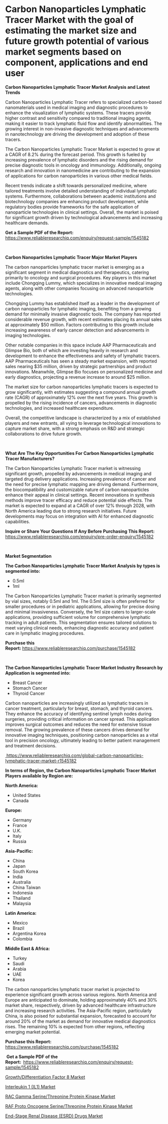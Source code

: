 <p><h1>Carbon Nanoparticles Lymphatic Tracer Market with the goal of estimating the market size and future growth potential of various market segments based on component, applications and end user</h1></p><p><strong>Carbon Nanoparticles Lymphatic Tracer Market Analysis and Latest Trends</strong></p>
<p><p>Carbon Nanoparticles Lymphatic Tracer refers to specialized carbon-based nanomaterials used in medical imaging and diagnostic procedures to enhance the visualization of lymphatic systems. These tracers provide higher contrast and sensitivity compared to traditional imaging agents, making it easier to track lymphatic fluid flow and identify abnormalities. The growing interest in non-invasive diagnostic techniques and advancements in nanotechnology are driving the development and adoption of these tracers.</p><p>The Carbon Nanoparticles Lymphatic Tracer Market is expected to grow at a CAGR of 8.2% during the forecast period. This growth is fueled by increasing prevalence of lymphatic disorders and the rising demand for precise diagnostic tools in oncology and immunology. Additionally, ongoing research and innovation in nanomedicine are contributing to the expansion of applications for carbon nanoparticles in various other medical fields.</p><p>Recent trends indicate a shift towards personalized medicine, where tailored treatments involve detailed understanding of individual lymphatic systems. Furthermore, collaborations between academic institutions and biotechnology companies are enhancing product development, while regulatory bodies provide frameworks for the safe application of nanoparticle technologies in clinical settings. Overall, the market is poised for significant growth driven by technological advancements and increasing healthcare demands.</p></p>
<p><strong>Get a Sample PDF of the Report:&nbsp;</strong> <a href="https://www.reliableresearchiq.com/enquiry/request-sample/1545182?utm_campaign=99&utm_medium=2&utm_source=Github&utm_content=ia&utm_term=09032025&utm_id=carbon-nanoparticles-lymphatic-tracer">https://www.reliableresearchiq.com/enquiry/request-sample/1545182</a></p>
<p>&nbsp;</p>
<p><strong>Carbon Nanoparticles Lymphatic Tracer Major Market Players</strong></p>
<p><p>The carbon nanoparticles lymphatic tracer market is emerging as a significant segment in medical diagnostics and therapeutics, catering primarily to oncology and surgical procedures. Key players in this market include Chongqing Lummy, which specializes in innovative medical imaging agents, along with other companies focusing on advanced nanoparticle technologies.</p><p>Chongqing Lummy has established itself as a leader in the development of carbon nanoparticles for lymphatic imaging, benefiting from a growing demand for minimally invasive diagnostic tools. The company has reported considerable revenue growth, with recent estimates placing its annual sales at approximately $50 million. Factors contributing to this growth include increasing awareness of early cancer detection and advancements in imaging technologies.</p><p>Other notable companies in this space include AAP Pharmaceuticals and Glimpse Bio, both of which are investing heavily in research and development to enhance the effectiveness and safety of lymphatic tracers. AAP Pharmaceuticals has seen a steady market expansion, with reported sales nearing $35 million, driven by strategic partnerships and product innovations. Meanwhile, Glimpse Bio focuses on personalized medicine and early diagnostics, projecting a revenue increase to around $25 million.</p><p>The market size for carbon nanoparticles lymphatic tracers is expected to grow significantly, with estimates suggesting a compound annual growth rate (CAGR) of approximately 12% over the next five years. This growth is propelled by the rising incidence of cancers, advancements in diagnostic technologies, and increased healthcare expenditure.</p><p>Overall, the competitive landscape is characterized by a mix of established players and new entrants, all vying to leverage technological innovations to capture market share, with a strong emphasis on R&D and strategic collaborations to drive future growth.</p></p>
<p>&nbsp;</p>
<p><strong>What Are The Key Opportunities For Carbon Nanoparticles Lymphatic Tracer Manufacturers?</strong></p>
<p><p>The Carbon Nanoparticles Lymphatic Tracer market is witnessing significant growth, propelled by advancements in medical imaging and targeted drug delivery applications. Increasing prevalence of cancer and the need for precise lymphatic mapping are driving demand. Furthermore, the biocompatibility and customizable nature of carbon nanoparticles enhance their appeal in clinical settings. Recent innovations in synthesis methods improve tracer efficacy and reduce potential side effects. The market is expected to expand at a CAGR of over 12% through 2028, with North America leading due to strong research initiatives. Future developments may focus on integration with AI for enhanced diagnostic capabilities.</p></p>
<p><strong>Inquire or Share Your Questions If Any Before Purchasing This Report:</strong> <a href="https://www.reliableresearchiq.com/enquiry/pre-order-enquiry/1545182?utm_campaign=99&utm_medium=2&utm_source=Github&utm_content=ia&utm_term=09032025&utm_id=carbon-nanoparticles-lymphatic-tracer">https://www.reliableresearchiq.com/enquiry/pre-order-enquiry/1545182</a></p>
<p>&nbsp;</p>
<p><strong>Market Segmentation</strong></p>
<p><strong>The Carbon Nanoparticles Lymphatic Tracer Market Analysis by types is segmented into:</strong></p>
<p><ul><li>0.5ml</li><li>1ml</li></ul></p>
<p><p>The Carbon Nanoparticles Lymphatic Tracer market is primarily segmented by vial sizes, notably 0.5ml and 1ml. The 0.5ml size is often preferred for smaller procedures or in pediatric applications, allowing for precise dosing and minimal invasiveness. Conversely, the 1ml size caters to larger-scale applications, providing sufficient volume for comprehensive lymphatic tracking in adult patients. This segmentation ensures tailored solutions to meet varying clinical needs, enhancing diagnostic accuracy and patient care in lymphatic imaging procedures.</p></p>
<p><strong>Purchase this Report:&nbsp;</strong><a href="https://www.reliableresearchiq.com/purchase/1545182?utm_campaign=99&utm_medium=2&utm_source=Github&utm_content=ia&utm_term=09032025&utm_id=carbon-nanoparticles-lymphatic-tracer">https://www.reliableresearchiq.com/purchase/1545182</a></p>
<p>&nbsp;</p>
<p><strong>The Carbon Nanoparticles Lymphatic Tracer Market Industry Research by Application is segmented into:</strong></p>
<p><ul><li>Breast Cancer</li><li>Stomach Cancer</li><li>Thyroid Cancer</li></ul></p>
<p><p>Carbon nanoparticles are increasingly utilized as lymphatic tracers in cancer treatment, particularly for breast, stomach, and thyroid cancers. They enhance the accuracy of identifying sentinel lymph nodes during surgeries, providing critical information on cancer spread. This application improves surgical outcomes and reduces the need for extensive tissue removal. The growing prevalence of these cancers drives demand for innovative imaging techniques, positioning carbon nanoparticles as a vital tool in precision oncology, ultimately leading to better patient management and treatment decisions.</p></p>
<p><a href="https://www.reliableresearchiq.com/global-carbon-nanoparticles-lymphatic-tracer-market-r1545182?utm_campaign=99&utm_medium=2&utm_source=Github&utm_content=ia&utm_term=09032025&utm_id=carbon-nanoparticles-lymphatic-tracer">&nbsp;https://www.reliableresearchiq.com/global-carbon-nanoparticles-lymphatic-tracer-market-r1545182</a></p>
<p><strong>In terms of Region, the Carbon Nanoparticles Lymphatic Tracer Market Players available by Region are:</strong></p>
<p>
    <p> <strong> North America: </strong>
        <ul>
            <li>United States</li>
            <li>Canada</li>
        </ul>
        </p> 
    <p> <strong> Europe: </strong>
        <ul>
            <li>Germany</li>
            <li>France</li>
            <li>U.K.</li>
            <li>Italy</li>
            <li>Russia</li>
        </ul>
        </p> 
    <p> <strong> Asia-Pacific: </strong>
        <ul>
            <li>China</li>
            <li>Japan</li>
            <li>South Korea</li>
            <li>India</li>
            <li>Australia</li>
            <li>China Taiwan</li>
            <li>Indonesia</li>
            <li>Thailand</li>
            <li>Malaysia</li>
        </ul>
        </p> 
    <p> <strong> Latin America: </strong>
        <ul>
            <li>Mexico</li>
            <li>Brazil</li>
            <li>Argentina Korea</li>
            <li>Colombia</li>
        </ul>
        </p> 
    <p> <strong> Middle East & Africa: </strong>
        <ul>
            <li>Turkey</li>
            <li>Saudi</li>
            <li>Arabia</li>
            <li>UAE</li>
            <li>Korea</li>
        </ul>
    </p>
    </p>
<p><p>The carbon nanoparticles lymphatic tracer market is projected to experience significant growth across various regions. North America and Europe are anticipated to dominate, holding approximately 40% and 30% market share, respectively, driven by advanced healthcare infrastructure and increasing research activities. The Asia-Pacific region, particularly China, is also poised for substantial expansion, forecasted to account for around 20% of the market as demand for innovative medical diagnostics rises. The remaining 10% is expected from other regions, reflecting emerging market potential.</p></p>
<p><strong>Purchase this Report: </strong><a href="https://www.reliableresearchiq.com/purchase/1545182?utm_campaign=99&utm_medium=2&utm_source=Github&utm_content=ia&utm_term=09032025&utm_id=carbon-nanoparticles-lymphatic-tracer">https://www.reliableresearchiq.com/purchase/1545182</a></p>
<p>&nbsp;<strong>Get a Sample PDF of the Report:&nbsp;&nbsp;</strong><a href="https://www.reliableresearchiq.com/enquiry/request-sample/1545182?utm_campaign=99&utm_medium=2&utm_source=Github&utm_content=ia&utm_term=09032025&utm_id=carbon-nanoparticles-lymphatic-tracer">https://www.reliableresearchiq.com/enquiry/request-sample/1545182</a></p>
<p><strong></strong></p>
<p><p><a href="https://github.com/gripeluigstt/Market-Research-Report-List-1/blob/main/growthdifferentiation-factor-8-market.md?utm_campaign=99&utm_medium=2&utm_source=Github&utm_content=ia&utm_term=09032025&utm_id=carbon-nanoparticles-lymphatic-tracer">Growth/Differentiation Factor 8 Market</a></p><p><a href="https://github.com/cordaysamaya/Market-Research-Report-List-1/blob/main/interleukin-1-il1-market.md?utm_campaign=99&utm_medium=2&utm_source=Github&utm_content=ia&utm_term=09032025&utm_id=carbon-nanoparticles-lymphatic-tracer">Interleukin 1 (IL1) Market</a></p><p><a href="https://github.com/muoioconzej8/Market-Research-Report-List-1/blob/main/rac-gamma-serinethreonine-protein-kinase-market.md?utm_campaign=99&utm_medium=2&utm_source=Github&utm_content=ia&utm_term=09032025&utm_id=carbon-nanoparticles-lymphatic-tracer">RAC Gamma Serine/Threonine Protein Kinase Market</a></p><p><a href="https://github.com/rvadencho/Market-Research-Report-List-1/blob/main/raf-proto-oncogene-serinethreonine-protein-kinase-market.md?utm_campaign=99&utm_medium=2&utm_source=Github&utm_content=ia&utm_term=09032025&utm_id=carbon-nanoparticles-lymphatic-tracer">RAF Proto Oncogene Serine/Threonine Protein Kinase Market</a></p><p><a href="https://github.com/obajimlaweh59/Market-Research-Report-List-1/blob/main/end-stage-renal-disease-esrd-drugs-market.md?utm_campaign=99&utm_medium=2&utm_source=Github&utm_content=ia&utm_term=09032025&utm_id=carbon-nanoparticles-lymphatic-tracer">End-Stage Renal Disease (ESRD) Drugs Market</a></p></p>
